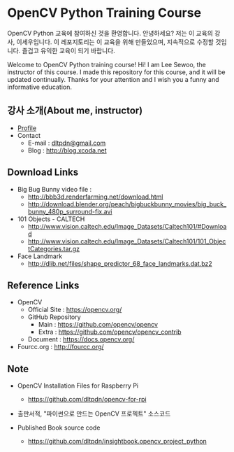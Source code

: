 # OpenCV Python Training Course
OpenCV Python 교육에 참여하신 것을 환영합니다.
안녕하세요? 저는 이 교육의 강사, 이세우입니다.
이 레포지토리는 이 교육을 위해 만들었으며, 지속적으로 수정할 것입니다.
즐겁고 유익한 교육이 되기 바랍니다.

Welcome to OpenCV Python training course!
Hi! I am Lee Sewoo, the instructor of this course.
I made this repository for this course, and it will be updated continually.
Thanks for your attention and I wish you a funny and informative education.

## 강사 소개(About me, instructor)
* [Profile](https://drive.google.com/file/d/0B3FcLTiIcKwOZExsSEg4QnpRcWs/view?usp=sharing)
* Contact
	* E-mail : dltpdn@gmail.com
	* Blog : http://blog.xcoda.net

## Download Links
* Big Bug Bunny video file : 
	* http://bbb3d.renderfarming.net/download.html
	* http://download.blender.org/peach/bigbuckbunny_movies/big_buck_bunny_480p_surround-fix.avi
* 101 Objects - CALTECH
	* http://www.vision.caltech.edu/Image_Datasets/Caltech101/#Download
	* http://www.vision.caltech.edu/Image_Datasets/Caltech101/101_ObjectCategories.tar.gz
* Face Landmark
	* http://dlib.net/files/shape_predictor_68_face_landmarks.dat.bz2

## Reference Links
* OpenCV
	* Official Site : https://opencv.org/
	* GitHub Repository
		* Main : https://github.com/opencv/opencv
		* Extra : https://github.com/opencv/opencv_contrib
	* Document : https://docs.opencv.org/
* Fourcc.org :  http://fourcc.org/


## Note
* OpenCV Installation Files for Raspberry Pi
	* https://github.com/dltpdn/opencv-for-rpi

* 출판서적, "파이썬으로 만드는 OpenCV 프로젝트" 소스코드
* Published Book source code
	* https://github.com/dltpdn/insightbook.opencv_project_python

